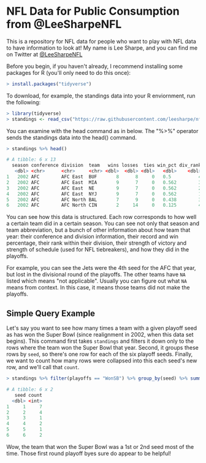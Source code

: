 # NFL Data for Public Consumption from @LeeSharpeNFL 

This is a repository for NFL data for people who want to play with NFL data to have information to look at! My name is Lee Sharpe, and you can find me on Twitter at [@LeeSharpeNFL](https://twitter.com/LeeSharpeNFL)

Before you begin, if you haven't already, I recommend installing some packages for R (you'll only need to do this once):

``` r
> install.packages("tidyverse")
```

To download, for example, the standings data into your R enviornment, run the following:

``` r
> library(tidyverse)
> standings <- read_csv("https://raw.githubusercontent.com/leesharpe/nfldata/master/standings.csv")
```

You can examine with the head command as in below. The "%>%" operator sends the standings data into the head() command.

``` r
> standings %>% head()

# A tibble: 6 x 13
  season conference division  team   wins losses  ties win_pct div_rank   sov   sos  seed playoffs
   <dbl> <chr>      <chr>     <chr> <dbl>  <dbl> <dbl>   <dbl>    <dbl> <dbl> <dbl> <dbl> <chr>   
1   2002 AFC        AFC East  BUF       8      8     0   0.5          4 0.352 0.473    NA NA      
2   2002 AFC        AFC East  MIA       9      7     0   0.562        3 0.486 0.508    NA NA      
3   2002 AFC        AFC East  NE        9      7     0   0.562        2 0.451 0.523    NA NA      
4   2002 AFC        AFC East  NYJ       9      7     0   0.562        1 0.5   0.5       4 LostDV  
5   2002 AFC        AFC North BAL       7      9     0   0.438        3 0.384 0.5      NA NA      
6   2002 AFC        AFC North CIN       2     14     0   0.125        4 0.406 0.531    NA NA  
```

You can see how this data is structured. Each row corresponds to how well a certain team did in a certain season. You can see not only that season and team abbreviation, but a bunch of other information about how team that year: their conference and division information, their record and win percentage, their rank within their division, their strength of victory and strength of schedule (used for NFL tiebreakers), and how they did in the playoffs.

For example, you can see the Jets were the 4th seed for the AFC that year, but lost in the divisional round of the playoffs. The other teams have `NA` listed which means "not applicable". Usually you can figure out what `NA` means from context. In this case, it means those teams did not make the playoffs.

## Simple Query Example

Let's say you want to see how many times a team with a given playoff seed as has won the Super Bowl (since realignment in 2002, when this data set begins). This command first takes `standings` and filters it down only to the rows where the team won the Super Bowl that year. Second, it groups these rows by `seed`, so there's one row for each of the six playoff seeds. Finally, we want to count how many rows were collapsed into this each seed's new row, and we'll call that `count`.

``` r
> standings %>% filter(playoffs == "WonSB") %>% group_by(seed) %>% summarize(count=n())

# A tibble: 6 x 2
   seed count
  <dbl> <int>
1     1     7
2     2     4
3     3     1
4     4     2
5     5     1
6     6     2

```

Wow, the team that won the Super Bowl was a 1st or 2nd seed most of the time. Those first round playoff byes sure do appear to be helpful!
